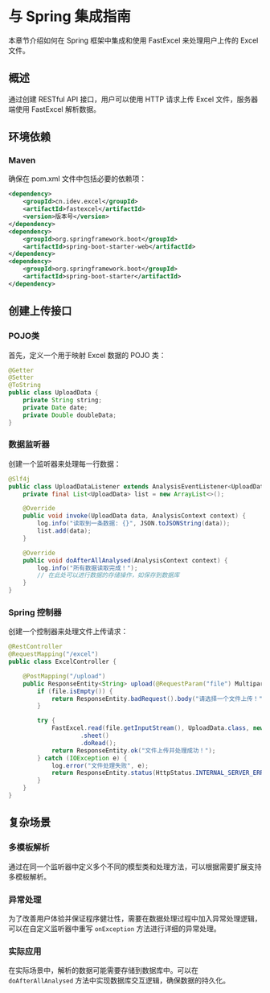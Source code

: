 # 与 Spring 集成指南
本章节介绍如何在 Spring 框架中集成和使用 FastExcel 来处理用户上传的 Excel 文件。

## 概述

通过创建 RESTful API 接口，用户可以使用 HTTP 请求上传 Excel 文件，服务器端使用 FastExcel 解析数据。

## 环境依赖

### Maven
确保在 pom.xml 文件中包括必要的依赖项：

```xml
<dependency>
    <groupId>cn.idev.excel</groupId>
    <artifactId>fastexcel</artifactId>
    <version>版本号</version>
</dependency>
<dependency>
    <groupId>org.springframework.boot</groupId>
    <artifactId>spring-boot-starter-web</artifactId>
</dependency>
<dependency>
    <groupId>org.springframework.boot</groupId>
    <artifactId>spring-boot-starter</artifactId>
</dependency>
```

## 创建上传接口

### POJO类
首先，定义一个用于映射 Excel 数据的 POJO 类：

```java
@Getter
@Setter
@ToString
public class UploadData {
    private String string;
    private Date date;
    private Double doubleData;
}
```

### 数据监听器
创建一个监听器来处理每一行数据：

```java
@Slf4j
public class UploadDataListener extends AnalysisEventListener<UploadData> {
    private final List<UploadData> list = new ArrayList<>();

    @Override
    public void invoke(UploadData data, AnalysisContext context) {
        log.info("读取到一条数据: {}", JSON.toJSONString(data));
        list.add(data);
    }

    @Override
    public void doAfterAllAnalysed(AnalysisContext context) {
        log.info("所有数据读取完成！");
        // 在此处可以进行数据的存储操作，如保存到数据库
    }
}
```

### Spring 控制器
创建一个控制器来处理文件上传请求：

```java
@RestController
@RequestMapping("/excel")
public class ExcelController {

    @PostMapping("/upload")
    public ResponseEntity<String> upload(@RequestParam("file") MultipartFile file) {
        if (file.isEmpty()) {
            return ResponseEntity.badRequest().body("请选择一个文件上传！");
        }

        try {
            FastExcel.read(file.getInputStream(), UploadData.class, new UploadDataListener())
                    .sheet()
                    .doRead();
            return ResponseEntity.ok("文件上传并处理成功！");
        } catch (IOException e) {
            log.error("文件处理失败", e);
            return ResponseEntity.status(HttpStatus.INTERNAL_SERVER_ERROR).body("文件处理失败！");
        }
    }
}
```

## 复杂场景

### 多模板解析
通过在同一个监听器中定义多个不同的模型类和处理方法，可以根据需要扩展支持多模板解析。

### 异常处理
为了改善用户体验并保证程序健壮性，需要在数据处理过程中加入异常处理逻辑，可以在自定义监听器中重写 `onException` 方法进行详细的异常处理。

### 实际应用
在实际场景中，解析的数据可能需要存储到数据库中。可以在 `doAfterAllAnalysed` 方法中实现数据库交互逻辑，确保数据的持久化。
